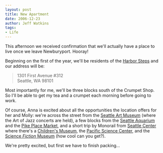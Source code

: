 ```yaml
---
layout: post
title: New Apartment
date: 2006-12-23
author: Jeff Watkins
tags:
- Life
---
```


This afternoon we received confirmation that we'll actually have a place to live once we leave Newburyport. Hooray!

Beginning on the first of the year, we'll be residents of the [Harbor Steps](http://www.harborsteps.com/) and our address will be:

> 1301 First Avenue #312<br/>
> Seattle, WA 98101


<!--more-->

Most importantly for me, we'll be three blocks south of the Crumpet Shop. So I'll be able to get my tea and a crumpet each morning before going to work.

Of course, Anna is excited about all the opportunities the location offers for her and Molly: we're across the street from the [Seattle Art Museum](http://www.seattleartmuseum.org/) (where the Art of Jazz concerts are held), a few blocks from the [Seattle Aquarium](http://www.seattleaquarium.org/) and the [Pike Place Market](http://www.pikeplacemarket.org/), and a short trip by Monorail from [Seattle Center](http://www.seattlecenter.com/) where there's a [Children's Museum](http://www.thechildrensmuseum.org/), the [Pacific Science Center](http://www.pacsci.org/), and the [Science _Fiction_ Museum](http://www.sfhomeworld.org/) (how cool can you get?).

We're pretty excited, but first we have to finish packing...